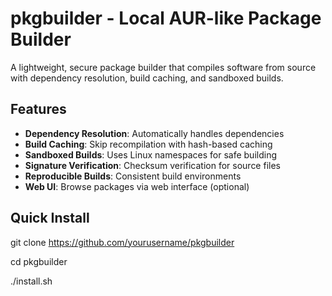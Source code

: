 # pkgbuilder - Local AUR-like Package Builder

A lightweight, secure package builder that compiles software from source with dependency resolution, build caching, and sandboxed builds.

## Features

- **Dependency Resolution**: Automatically handles dependencies
- **Build Caching**: Skip recompilation with hash-based caching
- **Sandboxed Builds**: Uses Linux namespaces for safe building
- **Signature Verification**: Checksum verification for source files
- **Reproducible Builds**: Consistent build environments
- **Web UI**: Browse packages via web interface (optional)

## Quick Install

git clone https://github.com/yourusername/pkgbuilder

cd pkgbuilder

./install.sh
